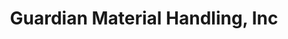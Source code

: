 ---
title: "Guardian Material Handling, Inc"
url: /spring-grove/guardian-material-handling-inc/
shop: machinery
---